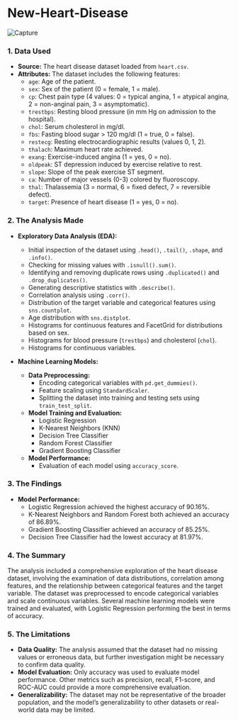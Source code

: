 # New-Heart-Disease

![Capture](https://github.com/MKT17/New-Heart-Disease/assets/152396111/39e44c56-91ef-4d87-8686-d60cabf3e493)

### 1. Data Used

- **Source:** The heart disease dataset loaded from `heart.csv`.
- **Attributes:** The dataset includes the following features:
  - `age`: Age of the patient.
  - `sex`: Sex of the patient (0 = female, 1 = male).
  - `cp`: Chest pain type (4 values: 0 = typical angina, 1 = atypical angina, 2 = non-anginal pain, 3 = asymptomatic).
  - `trestbps`: Resting blood pressure (in mm Hg on admission to the hospital).
  - `chol`: Serum cholesterol in mg/dl.
  - `fbs`: Fasting blood sugar > 120 mg/dl (1 = true, 0 = false).
  - `restecg`: Resting electrocardiographic results (values 0, 1, 2).
  - `thalach`: Maximum heart rate achieved.
  - `exang`: Exercise-induced angina (1 = yes, 0 = no).
  - `oldpeak`: ST depression induced by exercise relative to rest.
  - `slope`: Slope of the peak exercise ST segment.
  - `ca`: Number of major vessels (0-3) colored by fluoroscopy.
  - `thal`: Thalassemia (3 = normal, 6 = fixed defect, 7 = reversible defect).
  - `target`: Presence of heart disease (1 = yes, 0 = no).

### 2. The Analysis Made

- **Exploratory Data Analysis (EDA):**
  - Initial inspection of the dataset using `.head()`, `.tail()`, `.shape`, and `.info()`.
  - Checking for missing values with `.isnull().sum()`.
  - Identifying and removing duplicate rows using `.duplicated()` and `.drop_duplicates()`.
  - Generating descriptive statistics with `.describe()`.
  - Correlation analysis using `.corr()`.
  - Distribution of the target variable and categorical features using `sns.countplot`.
  - Age distribution with `sns.distplot`.
  - Histograms for continuous features and FacetGrid for distributions based on sex.
  - Histograms for blood pressure (`trestbps`) and cholesterol (`chol`).
  - Histograms for continuous variables.

- **Machine Learning Models:**
  - **Data Preprocessing:**
    - Encoding categorical variables with `pd.get_dummies()`.
    - Feature scaling using `StandardScaler`.
    - Splitting the dataset into training and testing sets using `train_test_split`.
  - **Model Training and Evaluation:**
    - Logistic Regression
    - K-Nearest Neighbors (KNN)
    - Decision Tree Classifier
    - Random Forest Classifier
    - Gradient Boosting Classifier
  - **Model Performance:**
    - Evaluation of each model using `accuracy_score`.

### 3. The Findings

- **Model Performance:**
  - Logistic Regression achieved the highest accuracy of 90.16%.
  - K-Nearest Neighbors and Random Forest both achieved an accuracy of 86.89%.
  - Gradient Boosting Classifier achieved an accuracy of 85.25%.
  - Decision Tree Classifier had the lowest accuracy at 81.97%.

### 4. The Summary

The analysis included a comprehensive exploration of the heart disease dataset, involving the examination of data distributions, correlation among features, and the relationship between categorical features and the target variable. The dataset was preprocessed to encode categorical variables and scale continuous variables. Several machine learning models were trained and evaluated, with Logistic Regression performing the best in terms of accuracy.

### 5. The Limitations

- **Data Quality:** The analysis assumed that the dataset had no missing values or erroneous data, but further investigation might be necessary to confirm data quality.
- **Model Evaluation:** Only accuracy was used to evaluate model performance. Other metrics such as precision, recall, F1-score, and ROC-AUC could provide a more comprehensive evaluation.
- **Generalizability:** The dataset may not be representative of the broader population, and the model’s generalizability to other datasets or real-world data may be limited.
